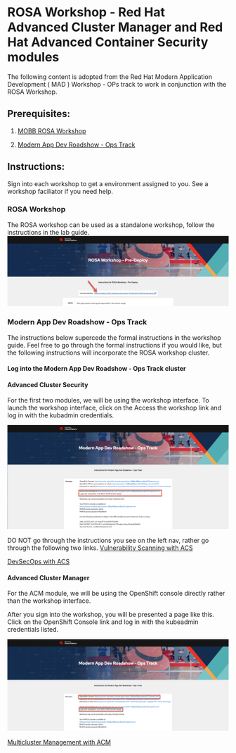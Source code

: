 # ROSA Workshop - Red Hat Advanced Cluster Manager and Red Hat Advanced Container Security modules

The following content is adopted from the Red Hat Modern Application Development ( MAD ) Workshop - OPs track to work in conjunction with the ROSA Workshop.

## Prerequisites:
1. [MOBB ROSA Workshop](https://demo.redhat.com/catalog?item=babylon-catalog-prod/sandboxes-gpte.rosa-wksp-predeploy.prod&utm_source=webapp&utm_medium=share-link)

2. [Modern App Dev Roadshow - Ops Track](https://demo.redhat.com/catalog?item=babylon-catalog-prod/sandboxes-gpte.ocp4-acm-acs-ops-wksp.prod&utm_source=webapp&utm_medium=share-link)

## Instructions:

Sign into each workshop to get a environment assigned to you.  See a workshop faciliator if you need help.

### ROSA Workshop
The ROSA workshop can be used as a standalone workshop, follow the instructions in the lab guide.
![ROSA Workshop](images/main/launch-rosa-workshop.png)

### Modern App Dev Roadshow - Ops Track

The instructions below supercede the formal instructions in the workshop guide.  Feel free to go through the formal instructions if you would like, but the following instructions will incorporate the ROSA workshop cluster.

#### Log into the Modern App Dev Roadshow - Ops Track cluster


#### Advanced Cluster Security

For the first two modules, we will be using the workshop interface.  To launch the workshop interface, click on the Access the workshop link and log in with the kubadmin credentials.

![ROSA Workshop](images/main/launch-mad-acs-credentials.png)

DO NOT go through the instructions you see on the left nav, rather go through the following two links.
[Vulnerability Scanning with ACS](acs-vulnerability-412.adoc)

[DevSecOps with ACS](acs-devsecops-412.adoc)

#### Advanced Cluster Manager

For the ACM module, we will be using the OpenShift console directly rather than the workshop interface.

After you sign into the workshop, you will be presented a page like this.   Click on the OpenShift Console link and log in with the kubeadmin credentials listed.

![ROSA Workshop](images/main/launch-mad-credentials.png)

[Multicluster Management with ACM](acm-multicluster-412.adoc)






